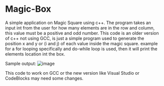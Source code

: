 # Magic-Box

A simple application on Magic Square using c++.
The program takes an input int from the user for how many elements are in the row and column, this value must be a positive and odd number.
This code is an older version of c++ not using GCC, is just a simple program used to generate the position x and y or (i and j) of each value inside the magic square.
example for a for looping specifically and do-while loop is used, then it will print the elements location int the box.

Sample output:
![image](https://user-images.githubusercontent.com/37741507/149021004-d1a532e6-93f3-4979-a98e-ab1e6d3d2305.png)


This code to work on GCC or the new version like Visual Studio or CodeBlocks may need some changes.
